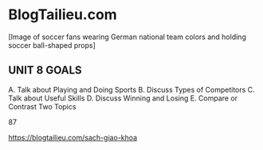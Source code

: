 # BlogTailieu.com

[Image of soccer fans wearing German national team colors and holding soccer ball-shaped props]

## UNIT 8 GOALS

A. Talk about Playing and Doing Sports
B. Discuss Types of Competitors
C. Talk about Useful Skills
D. Discuss Winning and Losing
E. Compare or Contrast Two Topics

87

https://blogtailieu.com/sach-giao-khoa